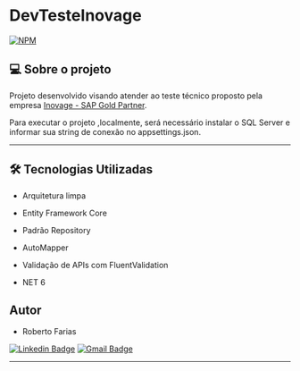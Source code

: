 # DevTesteInovage
[![NPM](https://img.shields.io/npm/l/react)](https://github.com/RobertoFarias1989/DevTesteInovage/blob/master/LICENSE) 



## 💻 Sobre o projeto

Projeto desenvolvido visando atender ao teste técnico proposto pela empresa [Inovage - SAP Gold Partner](https://inovage.com.br/).

Para executar o projeto ,localmente, será necessário instalar o SQL Server e informar sua string de conexão no appsettings.json.

---

## 🛠 Tecnologias Utilizadas

- Arquitetura limpa

- Entity Framework Core

- Padrão Repository

- AutoMapper

- Validação de APIs com FluentValidation
 
- NET 6

## Autor

- Roberto Farias

[![Linkedin Badge](https://img.shields.io/badge/-Roberto_Farias-blue?style=flat-square&logo=Linkedin&logoColor=white&link=https://https://www.linkedin.com/in/robertofarias1989/)](https://www.linkedin.com/in/robertofarias1989/)
[![Gmail Badge](https://img.shields.io/badge/-robertosf1989@gmail.com-c14438?style=flat-square&logo=Gmail&logoColor=white&link=mailto:math.henry04@hotmail.com)](mailto:robertosf1989@gmail.com)

---
